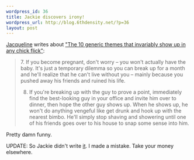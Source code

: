 ```yaml
--- 
wordpress_id: 36
title: Jackie discovers irony!
wordpress_url: http://blog.6thdensity.net/?p=36
layout: post
---
```

<p><a href="http://jacquelinepassey.blogs.com/">Jacqueline</a>  writes about <a href="http://jacquelinepassey.blogs.com/blog/2005/05/the_10_generic_.html">"The 10 generic themes that invariably show up in any chick flick"</a>:<blockquote>
7. If you become pregnant, don't worry – you won't actually have the baby. It's just a temporary dilemma so you can break up for a month and he'll realize that he can't live without you – mainly because you pushed away his friends and ruined his life.

8. If you're breaking up with the guy to prove a point, immediately find the best-looking guy in your office and invite him over to dinner, then hope the other guy shows up. When he shows up, he won't do anything vengeful like get drunk and hook up with the nearest bimbo. He'll simply stop shaving and showering until one of his friends goes over to his house to snap some sense into him.</blockquote></p><p>Pretty damn funny.</p><p>UPDATE: So Jackie didn't write <a href="http://sports.espn.go.com/espn/page2/story?page=simmons/050420">it</a>.  I made a mistake.  Take your money elsewhere.</p>
